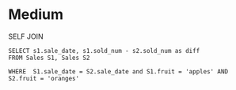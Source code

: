 # Medium
SELF JOIN
``` MSSQL
SELECT s1.sale_date, s1.sold_num - s2.sold_num as diff
FROM Sales S1, Sales S2

WHERE  S1.sale_date = S2.sale_date and S1.fruit = 'apples' AND S2.fruit = 'oranges'

```
